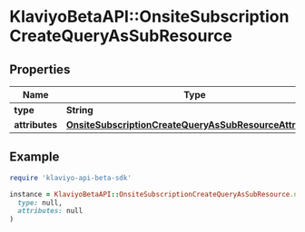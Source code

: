 # KlaviyoBetaAPI::OnsiteSubscriptionCreateQueryAsSubResource

## Properties

| Name | Type | Description | Notes |
| ---- | ---- | ----------- | ----- |
| **type** | **String** |  |  |
| **attributes** | [**OnsiteSubscriptionCreateQueryAsSubResourceAttributes**](OnsiteSubscriptionCreateQueryAsSubResourceAttributes.md) |  |  |

## Example

```ruby
require 'klaviyo-api-beta-sdk'

instance = KlaviyoBetaAPI::OnsiteSubscriptionCreateQueryAsSubResource.new(
  type: null,
  attributes: null
)
```


